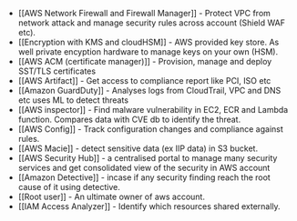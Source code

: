 
- [[AWS Network Firewall and Firewall Manager]] - Protect VPC from network attack and manage security rules across account (Shield WAF etc).
- [[Encryption with KMS and cloudHSM]] -  AWS provided key store. As well private encyption hardware to manage keys on your own (HSM). 
- [[AWS ACM (certificate manager)]] - Provision, manage and deploy SST/TLS certificates
- [[AWS Artifact]] - Get access to compliance report like PCI, ISO etc
- [[Amazon GuardDuty]] -  Analyses logs from CloudTrail, VPC and DNS etc uses ML to detect threats 
- [[AWS inspector]] - Find malware vulnerability in EC2, ECR and Lambda function. Compares data with CVE db to identify the threat.
- [[AWS Config]] - Track configuration changes and compliance against rules. 
- [[AWS Macie]] - detect sensitive data (ex IIP data) in S3 bucket.
- [[AWS Security Hub]] - a centralised portal to manage many security services and get consolidated view of the security in AWS account
- [[Amazon Detective]] -  incase if any security finding reach the root cause of it using detective.
- [[Root user]] - An ultimate owner of aws account.
- [[IAM Access Analyzer]] - Identify which resources shared externally.
